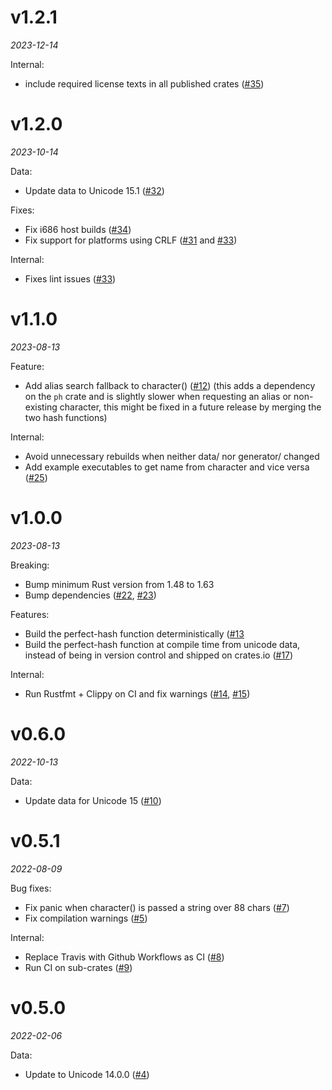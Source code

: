 # v1.2.1

*2023-12-14*

Internal:

* include required license texts in all published crates ([#35](https://github.com/progval/unicode_names2/pull/35))

# v1.2.0

*2023-10-14*

Data:

* Update data to Unicode 15.1 ([#32](https://github.com/progval/unicode_names2/pull/32))

Fixes:

* Fix i686 host builds ([#34](https://github.com/progval/unicode_names2/pull/34))
* Fix support for platforms using CRLF ([#31](https://github.com/progval/unicode_names2/pull/31) and [#33](https://github.com/progval/unicode_names2/pull/33))

Internal:

* Fixes lint issues ([#33](https://github.com/progval/unicode_names2/pull/33))

# v1.1.0

*2023-08-13*

Feature:

* Add alias search fallback to character() ([#12](https://github.com/progval/unicode_names2/pull/12))
  (this adds a dependency on the `ph` crate and is slightly slower when requesting an alias
  or non-existing character, this might be fixed in a future release by merging the two hash functions)

Internal:

* Avoid unnecessary rebuilds when neither data/ nor generator/ changed
* Add example executables to get name from character and vice versa ([#25](https://github.com/progval/unicode_names2/pull/15))

# v1.0.0

*2023-08-13*

Breaking:

* Bump minimum Rust version from 1.48 to 1.63
* Bump dependencies ([#22](https://github.com/progval/unicode_names2/pull/22), [#23](https://github.com/progval/unicode_names2/pull/23))

Features:

* Build the perfect-hash function deterministically ([#13](https://github.com/progval/unicode_names2/pull/13)
* Build the perfect-hash function at compile time from unicode data, instead of being
  in version control and shipped on crates.io ([#17](https://github.com/progval/unicode_names2/pull/17))

Internal:

* Run Rustfmt + Clippy on CI and fix warnings ([#14](https://github.com/progval/unicode_names2/pull/14), [#15](https://github.com/progval/unicode_names2/pull/15))

# v0.6.0

*2022-10-13*

Data:

* Update data for Unicode 15 ([#10](https://github.com/progval/unicode_names2/pull/10))

# v0.5.1

*2022-08-09*

Bug fixes:

* Fix panic when character() is passed a string over 88 chars ([#7](https://github.com/progval/unicode_names2/pull/7))
* Fix compilation warnings ([#5](https://github.com/progval/unicode_names2/pull/5))

Internal:

* Replace Travis with Github Workflows as CI ([#8](https://github.com/progval/unicode_names2/pull/8))
* Run CI on sub-crates ([#9](https://github.com/progval/unicode_names2/pull/9))

# v0.5.0

*2022-02-06*

Data:

* Update to Unicode 14.0.0 ([#4](https://github.com/progval/unicode_names2/pull/4))
